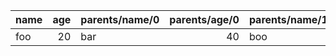 | name | age | parents/name/0 | parents/age/0 | parents/name/1 | parents/age/1 |
| :--- | ---: | :--- | ---: | :--- | ---: |
| foo | 20 | bar | 40 | boo | 40 |
